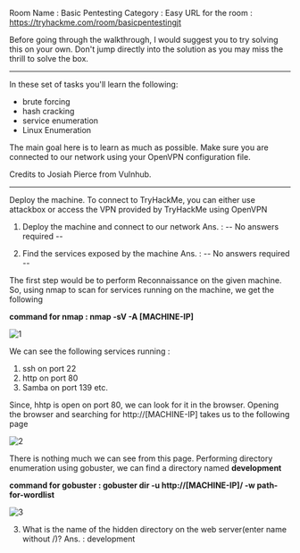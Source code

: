 Room Name : Basic Pentesting
Category : Easy
URL for the room : https://tryhackme.com/room/basicpentestingjt

Before going through the walkthrough, I would suggest you to try solving this on your own. Don't jump directly into the solution as you may miss the thrill to solve the box.  

----------------------------------------------------------------------------------------------------------------

In these set of tasks you'll learn the following:

* brute forcing 
* hash cracking 
* service enumeration
* Linux Enumeration
  
The main goal here is to learn as much as possible. Make sure you are connected to our network using your OpenVPN configuration file.

Credits to Josiah Pierce from Vulnhub.

-----------------------------------------------------------------------------------------------------------------
Deploy the machine. To connect to TryHackMe, you can either use attackbox or access the VPN provided by TryHackMe using OpenVPN

1. Deploy the machine and connect to our network
Ans. : -- No answers required --

2. Find the services exposed by the machine
Ans. : -- No answers required --

The first step would be to perform Reconnaissance on the given machine. So, using nmap to scan for services running on the machine, we get the following

**command for nmap : nmap -sV -A [MACHINE-IP]**

![1](https://github.com/ankushkaudi/TryHackMe-Walkthroughs/assets/111695465/505e22d1-2a09-4af1-98ca-7238699b4aee)

We can see the following services running :
1. ssh on port 22
2. http on port 80
3. Samba on port 139 etc.

Since, hhtp is open on port 80, we can look for it in the browser. Opening the browser and searching for http://[MACHINE-IP] takes us to the following page

![2](https://github.com/ankushkaudi/TryHackMe-Walkthroughs/assets/111695465/e86f6997-57c1-4c09-94b8-e9d53e31c014)

There is nothing much we can see from this page. Performing directory enumeration using gobuster, we can find a directory named **development**

**command for gobuster : gobuster dir -u http://[MACHINE-IP]/ -w path-for-wordlist**

![3](https://github.com/ankushkaudi/TryHackMe-Walkthroughs/assets/111695465/3af96c1b-b820-4537-89d6-2d88ed6240ca)

3. What is the name of the hidden directory on the web server(enter name without /)?
Ans. : development


